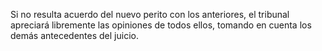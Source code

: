 Si no resulta acuerdo del nuevo perito con los anteriores, el tribunal apreciará libremente las opiniones de todos ellos, tomando en cuenta los demás antecedentes del juicio.